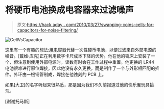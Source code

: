 # 将硬币电池换成电容器来过滤噪声

> 原文:[https://hack aday . com/2010/03/27/swapping-coins-cells-for-capacitors-for-noise-filtering/](https://hackaday.com/2010/03/27/swapping-coins-cells-for-capacitors-for-noise-filtering/)

![](../Images/4b5bbee74b6375caf2500fcd96a36893.png "CellVsCapacitor")

这里有一个有趣的想法:[用电容器](http://www.robotroom.com/CaliperCapacitor.html)代替一次性硬币电池，以便过滤来自外部电源的噪音。[戴维·库克]正在利用数字卡尺成本下降的优势。他在他的铣床上安装了一个，但注意到使用外部电源时，读数有时会在工作过程中重置。他更换的 LR44 电池很难进行原位焊接，因此他没有永久更换，而是制作了一个与外形相匹配的插件。外环由一根铜管制成，焊接在他蚀刻的 PCB 上。

如果[大卫]的名字听起来很熟悉，那是因为我们不久前报道过他的快乐餐玩具拾荒。

[谢谢托马斯]